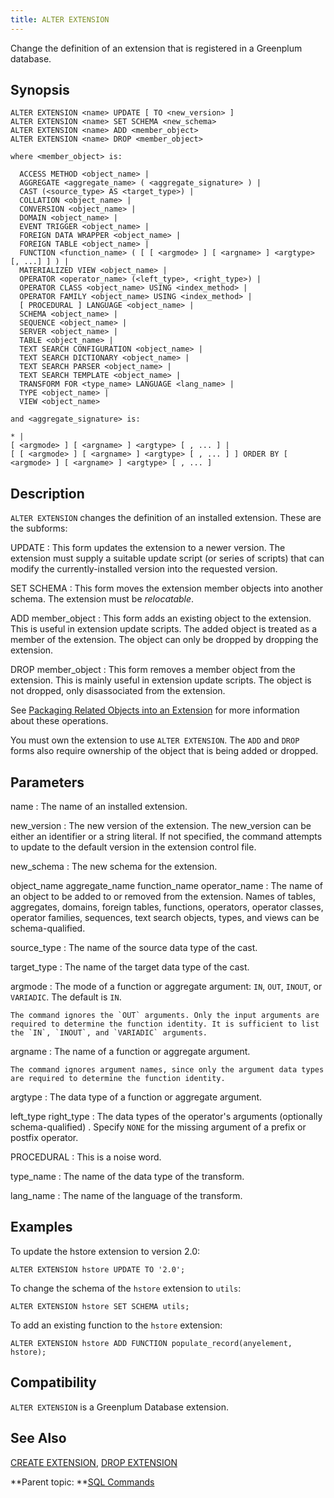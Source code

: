 ```yaml
---
title: ALTER EXTENSION 
---
```


Change the definition of an extension that is registered in a Greenplum database.

## <a id="section2"></a>Synopsis 

``` {#sql_command_synopsis}
ALTER EXTENSION <name> UPDATE [ TO <new_version> ]
ALTER EXTENSION <name> SET SCHEMA <new_schema>
ALTER EXTENSION <name> ADD <member_object>
ALTER EXTENSION <name> DROP <member_object>

where <member_object> is:

  ACCESS METHOD <object_name> |
  AGGREGATE <aggregate_name> ( <aggregate_signature> ) |
  CAST (<source_type> AS <target_type>) |
  COLLATION <object_name> |
  CONVERSION <object_name> |
  DOMAIN <object_name> |
  EVENT TRIGGER <object_name> |
  FOREIGN DATA WRAPPER <object_name> |
  FOREIGN TABLE <object_name> |
  FUNCTION <function_name> ( [ [ <argmode> ] [ <argname> ] <argtype> [, ...] ] ) |
  MATERIALIZED VIEW <object_name> |
  OPERATOR <operator_name> (<left_type>, <right_type>) |
  OPERATOR CLASS <object_name> USING <index_method> |
  OPERATOR FAMILY <object_name> USING <index_method> |
  [ PROCEDURAL ] LANGUAGE <object_name> |
  SCHEMA <object_name> |
  SEQUENCE <object_name> |
  SERVER <object_name> |
  TABLE <object_name> |
  TEXT SEARCH CONFIGURATION <object_name> |
  TEXT SEARCH DICTIONARY <object_name> |
  TEXT SEARCH PARSER <object_name> |
  TEXT SEARCH TEMPLATE <object_name> |
  TRANSFORM FOR <type_name> LANGUAGE <lang_name> |
  TYPE <object_name> |
  VIEW <object_name>

and <aggregate_signature> is:

* |
[ <argmode> ] [ <argname> ] <argtype> [ , ... ] |
[ [ <argmode> ] [ <argname> ] <argtype> [ , ... ] ] ORDER BY [ <argmode> ] [ <argname> ] <argtype> [ , ... ]
```

## <a id="section3"></a>Description 

`ALTER EXTENSION` changes the definition of an installed extension. These are the subforms:

UPDATE
:   This form updates the extension to a newer version. The extension must supply a suitable update script \(or series of scripts\) that can modify the currently-installed version into the requested version.

SET SCHEMA
:   This form moves the extension member objects into another schema. The extension must be *relocatable*.

ADD member\_object
:   This form adds an existing object to the extension. This is useful in extension update scripts. The added object is treated as a member of the extension. The object can only be dropped by dropping the extension.

DROP member\_object
:   This form removes a member object from the extension. This is mainly useful in extension update scripts. The object is not dropped, only disassociated from the extension.

See [Packaging Related Objects into an Extension](https://www.postgresql.org/docs/9.6/extend-extensions.html) for more information about these operations.

You must own the extension to use `ALTER EXTENSION`. The `ADD` and `DROP` forms also require ownership of the object that is being added or dropped.

## <a id="section4"></a>Parameters 

name
:   The name of an installed extension.

new\_version
:   The new version of the extension. The new\_version can be either an identifier or a string literal. If not specified, the command attempts to update to the default version in the extension control file.

new\_schema
:   The new schema for the extension.

object\_name
aggregate\_name
function\_name
operator\_name
:   The name of an object to be added to or removed from the extension. Names of tables, aggregates, domains, foreign tables, functions, operators, operator classes, operator families, sequences, text search objects, types, and views can be schema-qualified.

source\_type
:   The name of the source data type of the cast.

target\_type
:   The name of the target data type of the cast.

argmode
:   The mode of a function or aggregate argument: `IN`, `OUT`, `INOUT`, or `VARIADIC`. The default is `IN`.

    The command ignores the `OUT` arguments. Only the input arguments are required to determine the function identity. It is sufficient to list the `IN`, `INOUT`, and `VARIADIC` arguments.

argname
:   The name of a function or aggregate argument.

    The command ignores argument names, since only the argument data types are required to determine the function identity.

argtype
:   The data type of a function or aggregate argument.

left\_type
right\_type
:   The data types of the operator's arguments \(optionally schema-qualified\) . Specify `NONE` for the missing argument of a prefix or postfix operator.

PROCEDURAL
:   This is a noise word.

type\_name
:   The name of the data type of the transform.

lang\_name
:   The name of the language of the transform.

## <a id="section5"></a>Examples 

To update the hstore extension to version 2.0:

```
ALTER EXTENSION hstore UPDATE TO '2.0';
```

To change the schema of the `hstore` extension to `utils`:

```
ALTER EXTENSION hstore SET SCHEMA utils;
```

To add an existing function to the `hstore` extension:

```
ALTER EXTENSION hstore ADD FUNCTION populate_record(anyelement, hstore);
```

## <a id="section6"></a>Compatibility 

`ALTER EXTENSION` is a Greenplum Database extension.

## <a id="section7"></a>See Also 

[CREATE EXTENSION](CREATE_EXTENSION.html), [DROP EXTENSION](DROP_EXTENSION.html)

**Parent topic: **[SQL Commands](../sql_commands/sql_ref.html)


